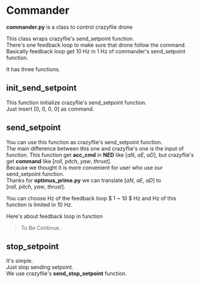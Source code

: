 # Commander

__commander.py__ is a class to control crazyflie drone<br>

This class wraps crazyflie's send_setpoint function.<br>
There's one feedback loop to make sure that drone follow the command.<br>
Basically feedback loop get 10 Hz in 1 Hz of commander's send_setpoint function.<br>

It has three functions.

## init_send_setpoint
This function initialize crazyflie's send_setpoint function.<br>
Just insert $[0,\ 0,\ 0,\ 0]$ as command.

## send_setpoint
You can use this function as crazyflie's send_setpoint function.<br>
The main difference between this one and crazyflie's one is the input of function.
This function get __acc_cmd__ in __NED__ like $[aN,\ aE,\ aD]$, 
but crazyflie's get __command__ like $[roll,\ pitch,\ yaw,\ thrust]$.<br>
Because we thought it is more convenient for user who use our send_setpoint function.<br>
Thanks for __optimus_prime.py__ we can translate $[aN,\ aE,\ aD]$ to $[roll,\ pitch,\ yaw,\ thrust]$.

You can choose Hz of the feedback loop $ 1 ~ 10 $ Hz and Hz of this function is limited in 10 Hz.<br>

Here's about feedback loop in function
> To Be Continue..

## stop_setpoint
It's simple.<br>
Just stop sending setpoint.<br>
We use crazyflie's __send_stop_setpoint__ function.<br>

